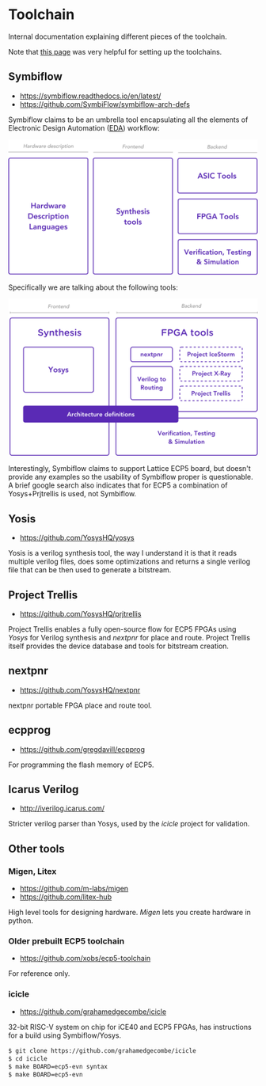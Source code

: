 # Toolchain

Internal documentation explaining different pieces of the toolchain.

Note that [this page](https://craigjb.com/2020/01/22/ecp5/#appendix---installing-the-symbiflow-tools) was very helpful for setting up the toolchains.

## Symbiflow

- https://symbiflow.readthedocs.io/en/latest/
- https://github.com/SymbiFlow/symbiflow-arch-defs

Symbiflow claims to be an umbrella tool encapsulating all the elements of Electronic Design Automation ([EDA](https://en.wikipedia.org/wiki/Electronic_design_automation)) workflow:

![eda](assets/symbiflow_eda.svg)

Specifically we are talking about the following tools:

![tools](assets/symbiflow_parts.svg)

Interestingly, Symbiflow claims to support Lattice ECP5 board, but doesn't provide any examples so the usability of Symbiflow proper is questionable.
A brief google search also indicates that for ECP5 a combination of Yosys+Prjtrellis is used, not Symbiflow.

## Yosis

- https://github.com/YosysHQ/yosys

Yosis is a verilog synthesis tool, the way I understand it is that it reads multiple verilog files, does some optimizations and returns a single verilog file that can be then used to generate a bitstream.

## Project Trellis

- https://github.com/YosysHQ/prjtrellis

Project Trellis enables a fully open-source flow for ECP5 FPGAs using *Yosys* for Verilog synthesis and *nextpnr* for place and route. Project Trellis itself provides the device database and tools for bitstream creation.

## nextpnr

- https://github.com/YosysHQ/nextpnr

nextpnr portable FPGA place and route tool.

## ecpprog

- https://github.com/gregdavill/ecpprog

For programming the flash memory of ECP5.


## Icarus Verilog

- http://iverilog.icarus.com/

Stricter verilog parser than Yosys, used by the *icicle* project for validation.


## Other tools

### Migen, Litex

- https://github.com/m-labs/migen
- https://github.com/litex-hub


High level tools for designing hardware. *Migen* lets you create hardware in python.

### Older prebuilt ECP5 toolchain 

- https://github.com/xobs/ecp5-toolchain

For reference only.

### icicle

- https://github.com/grahamedgecombe/icicle

32-bit RISC-V system on chip for iCE40 and ECP5 FPGAs, has instructions for a build using Symbiflow/Yosys.

```
$ git clone https://github.com/grahamedgecombe/icicle
$ cd icicle
$ make BOARD=ecp5-evn syntax
$ make BOARD=ecp5-evn
```
